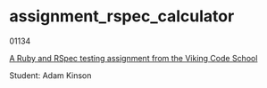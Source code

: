 # assignment_rspec_calculator

01134

[A Ruby and RSpec testing assignment from the Viking Code School](http://www.vikingcodeschool.com)

Student: Adam Kinson